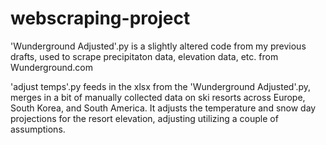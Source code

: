 # webscraping-project
'Wunderground Adjusted'.py is a slightly altered code from my previous drafts, used to scrape precipitaton data, elevation data, etc. from Wunderground.com

'adjust temps'.py feeds in the xlsx from the 'Wunderground Adjusted'.py, merges in a bit of manually collected data on ski resorts across Europe, South Korea, and South America. It adjusts the temperature and snow day projections for the resort elevation, adjusting utilizing a couple of assumptions.
